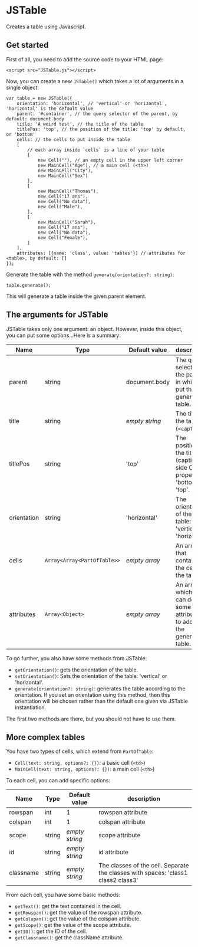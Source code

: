 # JSTable

Creates a table using Javascript.

## Get started

First of all, you need to add the source code to your HTML page:

```
<script src="JSTable.js"></script>
```

Now, you can create a new `JSTable()` which takes a lot of arguments in a single object:

```
var table = new JSTable({
    orientation: 'horizontal', // 'vertical' or 'horizontal', 'horizontal' is the default value
    parent: '#container', // the query selector of the parent, by default: document.body
    title: 'A weird test', // the title of the table
    titlePos: 'top', // the position of the title: 'top' by default, or 'bottom'
    cells: // the cells to put inside the table
    [
        // each array inside `cells` is a line of your table
        [
            new Cell(""), // an empty cell in the upper left corner
            new MainCell("Age"), // a main cell (<th>)
            new MainCell("City"),
            new MainCell("Sex")
        ],
        [
            new MainCell("Thomas"),
            new Cell("17 ans"),
            new Cell("No data"),
            new Cell("Male"),
        ],
        [
            new MainCell("Sarah"),
            new Cell("17 ans"),
            new Cell("No data"),
            new Cell("Female"),
        ]
    ],
    attributes: [{name: 'class', value: 'tables'}] // attributes for <table>, by default: []
});
```

Generate the table with the method `generate(orientation?: string)`:

```
table.generate();
```

This will generate a table inside the given parent element.

## The arguments for JSTable

JSTable takes only one argument: an object. However, inside this object, you can put some options...Here is a summary:

|Name|Type|Default value|description|
|----|----|-------------|-----------|
|parent|string|document.body|The query selector of the parent in which to put the generated table.|
|title|string|_empty string_|The title of the table (`<caption>`)|
|titlePos|string|'top'|The position of the title (caption-side CSS property): 'bottom' or 'top'.|
|orientation|string|'horizontal'|The orientation of the table: 'vertical' or 'horizontal'.|
|cells|`Array<Array<PartOfTable>>`|_empty array_|An array that contains all the cells of the table.|
|attributes|`Array<Object>`|_empty array_|An array in which you can define some attributes to add to the generated table.|

To go further, you also have some methods from JSTable:

+ `getOrientation()`: gets the orientation of the table.
+ `setOrientation()`: Sets the orientation of the table: 'vertical' or 'horizontal'.
+ `generate(orientation?: string)`: generates the table according to the orientation. If you set an orientation using this method, then this orientation will be chosen rather than the default one given via JSTable instantiation.

The first two methods are there, but you should not have to use them.

## More complex tables

You have two types of cells, which extend from `PartOfTable`:

+ `Cell(text: string, options?: {})`: a basic cell (`<td>`)
+ `MainCell(text: string, options?: {})`: a main cell (`<th>`)

To each cell, you can add specific options:

|Name|Type|Default value|description|
|----|----|-------------|-----------|
|rowspan|int|1|rowspan attribute|
|colspan|int|1|colspan attribute|
|scope|string|_empty string_|scope attribute|
|id|string|_empty string_|id attribute|
|classname|string|_empty string_|The classes of the cell. Separate the classes with spaces: 'class1 class2 class3'|

From each cell, you have some basic methods:

+ `getText()`: get the text contained in the cell.
+ `getRowspan()`: get the value of the rowspan attribute.
+ `getColspan()`: get the value of the colspan attribute.
+ `getScope()`: get the value of the scope attribute.
+ `getID()`: get the ID of the cell.
+ `getClassname()`: get the className attribute.